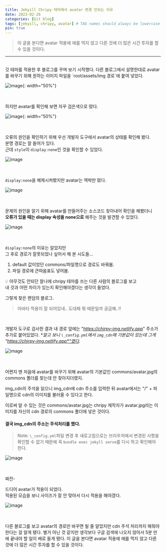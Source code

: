 ```yaml
---
title: Jekyill Chripy 테마에서 avatar 변경 안되는 이유
date: 2023-02-26
categories: [Git blog]
tags: [jekyill, chripy, avatar] # TAG names should always be lowercase
pin: true
---
```


<!-- ### **목차** 
<span style="font-size: 12px; color: gray">
오류 발생<br>
hi
</span>
[오류 발생 💥](###오류-발생) -->

> 이 글을 본다면 avatar 적용에 애를 먹지 않고 다른 것에 더 많은 시간 투자를 할 수 있을 것이다.

***
<br>
깃 테마를 적용한 후 블로그를 꾸며 보기 시작했다.  
다른 블로그에서 설명한대로 avatar를 바꾸기 위해 원하는 이미지 파일을 `root/assets/img 경로`에 붙여 넣었다.

![image](https://user-images.githubusercontent.com/84312457/221367496-349717c7-2a3e-40af-a2b5-867b0d5483db.png){: width="50%"}
<br>
<br>
<br>



하지만 avatar를 확인해 보면 자꾸 검은색으로 떴다.

![image](https://user-images.githubusercontent.com/84312457/221367453-18db9464-2b13-40c7-97c2-22c0d343357d.png){: width="50%"}
<br>
<br>
<br>



오류의 원인을 확인하기 위해 우선 개발자 도구에서 avatar의 상태를 확인해 봤다.  
분명 경로는 잘 들어가 있다.  
근데 `style`이 `display:none`인 것을 확인할 수 있었다.

![image](https://user-images.githubusercontent.com/84312457/221367666-4efbb128-c398-42c9-a3c2-5d5e841972ac.png)
<br>
<br>
<br>



`display:none`을 해제시켜봤지만 avatar는 엑박만 떴다.

![image](https://user-images.githubusercontent.com/84312457/221367838-8f08418e-ec68-4f4a-917c-f9f4a1d7cb38.png)
<br>
<br>
<br>



문제의 원인을 알기 위해 avatar를 만들어주는 소스코드 찾아내어 확인을 해봤더니  
**오류가 있을 때는 display 속성을 none으로** 해주는 것을 발견할 수 있었다.

![image](https://user-images.githubusercontent.com/84312457/221368135-1ce0ad31-a9a3-4741-9ab7-41bf4cc420fc.png)
<br>
<br>
<br>



`display:none`의 이유는 알았지만  
그 후로 경로가 잘못되었나 싶어서 해 본 시도들...
1. default 값이었던 commons/파일명으로 경로도 바꿔봄.
2. 파일 경로에 큰따옴표도 넣어봄. 

💡 아무것도 안되던 찰나에 chripy 테마를 쓰는 다른 사람의 블로그를 보고  
내 것과 어떤 차이가 있는지 확인해야겠다는 생각이 들었다.

그렇게 찾은 랜덤의 블로그.  
>아바타 적용이 잘 되어있네.. 도대체 뭐 때문일까 궁금해..!!

<br>

개발자 도구로 검사한 결과 내 경로 앞에는 "*https://chirpy-img.netlify.app*" 주소가 추가로 붙어있었다. **알고 보니 `\_config.yml`에서 `img_cdn`에 기본값이 있는데 그게 "*https://chirpy-img.netlify.app*"였다.**

![image](https://user-images.githubusercontent.com/84312457/221368885-2ac96b43-690f-42d0-ac53-024e92ceaf60.png)
<br>
<br>
<br>



어쩐지 맨 처음에 avatar를 바꾸기 위해 avatar의 기본값인 commons/avatar.jpg의 commons 폴더를 찾는데 안 찾아지더랬지.

img_cdn의 주석을 읽으니 img_cdn에 cdn 주소를 입력한 뒤 avatar에서는 "/" + 파일명으로 cdn의 이미지를 불러올 수 있다고 한다.

이로써 알 수 있는 것은 commons/avatar.jpg는 chripy 제작자가 avatar.jpg라는 이미지를 자신의 cdn 경로의 commons 폴더에 넣은 것이다.

#### 결국 img_cdn의 주소는 주석처리를 했다.  
> Note: `\_config.yml`파일 변경 후 새로고침으로는 브라우저에서 변경된 사항을 확인할 수 없기 때문에 꼭 `bundle exec jekyll serve`를 다시 하고 확인해야 한다.

![image](https://user-images.githubusercontent.com/84312457/221369322-903ee1ce-a12a-44b7-9d1b-4d936cca6ae9.png)
<br>
<br>
<br>



짜잔-

드디어 avatar가 적용이 되었다.  
적용된 모습을 보니 사이즈가 잘 안 맞아서 다시 적용을 해야겠다.

![image](https://user-images.githubusercontent.com/84312457/221369431-33835abf-c961-47df-8ec3-ea2c79ff961b.png)
<br>
<br>
<br>



다른 블로그를 보고 avatar의 경로만 바꾸면 될 줄 알았지만 cdn 주석 처리까지 해줘야 한다는 걸 알게 됐다. 별거 아닌 것 같지만 생각보다 구글 검색에 나오지 않아서 5분 만에 끝내야 할 일이 배로 들게 됐다. 이 글을 본다면 avatar 적용에 애를 먹지 않고 다른 것에 더 많은 시간 투자를 할 수 있을 것이다.
